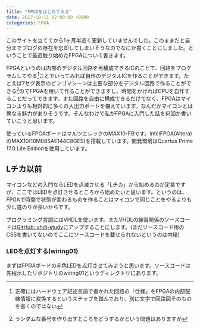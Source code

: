```yaml
---
title: "FPGAをはじめてみる"
date: 2017-10-11 22:00:00 +0900
categories: FPGA
---
```

このサイトを立ててから1ヶ月半近く更新していませんでした。このままだと自分までブログの存在を忘却してしまいそうなのでなにか書くことにしました。ということで最近触り始めたFPGAについて書きます。

FPGAというのは内部のデジタル回路を再構成できるICのことで、回路をプログラムしてやる[^1]ことでいってみれば自作のデジタルICを作ることができます。たとえば7セグ表示のビンゴマシーンは主要な部分をデジタル回路で作ることができる[^2]のでFPGAを用いて作ることができますし、時間をかければCPUを自作することだってできます。また回路を自由に構成できるだけでなく、FPGAはマイコンよりも相対的に多くの入出力ポートを備えています。なんだかマイコンとは異なる魅力がありそうです。そんなわけで私がFPGAに入門した話を何回か書いていこうと思います。

使っているFPGAボードはマルツエレックのMAX10-FBです。IntelFPGA(Altera)のMAX10(10M08SAE144C8GES)を搭載しています。開発環境はQuartus Prime 17.0 Lite Editionを使用しています。
[^1]: 正確にはハードウェア記述言語で書かれた回路の「仕様」をFPGAの内部配線情報に変換するというステップを踏んでおり、別に文字で回路図そのものを書くのではない
[^2]: ランダムな番号を作り出すところをどうするかという問題はありますが

## Lチカ以前
マイコンなどの入門ならLEDを点滅させる「Lチカ」から始めるのが定番ですが、ここではLEDを点灯させるところから始めたいと思います。というのは、FPGAで時間で状態が変わるものを作ることはマイコンで同じことをやるよりも少し道のりが長いからです。

プログラミング言語にはVHDLを使います。またVHDLの練習関係のソースコードは[GitHub: vhdl-study](https://github.com/H-Teramura/vhdl-study)にアップすることにします。(まだソースコード用のCSSを書いてないのでここにソースコードを載せられないというのは内緒)

### LEDを点灯する(wiring01)
まずはFPGAボードの赤色LEDを点灯させてみようと思います。ソースコードは先程示したリポジトリのwiring01というディレクトリにあります。
